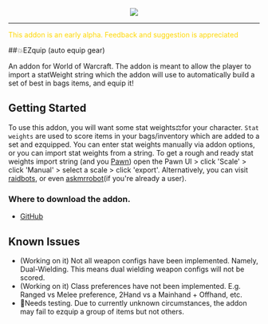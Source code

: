 <p align="center">
    <img src="https://i.imgur.com/LFLIM0O.png">
    <!-- <br>
    <img src="https://cf.way2muchnoise.eu/699660.svg">
    <img src="https://cf.way2muchnoise.eu/versions/699660_latest.svg">
    <img src="https://img.shields.io/github/v/release/axc450/pbs">   -->
</p>
<hr>
<span style="color:gold">This addon is an early alpha. Feedback and suggestion is appreciated</span>

##💥EZquip (auto equip gear) 

An addon for World of Warcraft. The addon is meant to allow the player to import a statWeight string which the addon will use to automatically build a set of best in bags items, and equip it!

## Getting Started
To use this addon, you will want some stat weights⚖️for your character. `Stat weights` are used to score items in your bags/inventory which are added to a set and ezquipped. You can enter stat weights manually via addon options, or you can import stat weights from a string. To get a rough and ready stat weights import string (and you [Pawn](https://beta.curseforge.com/wow/addons/pawn)) open the Pawn UI > click 'Scale' > click 'Manual' > select a scale > click 'export'. Alternatively, you can visit [raidbots](https://www.raidbots.com/simbot/quick), or even [askmrrobot](https://www.askmrrobot.com/)(if you're already a user).

### Where to download the addon.
<!-- - [Curse]()
- [Wago]()
- [WoW Interface]() -->
- [GitHub](https://github.com/furtrade/EZquip/releases)

## Known Issues
- (Working on it) Not all weapon configs have been implemented. Namely, Dual-Wielding. This means dual wielding weapon configs will not be scored. 
- (Working on it) Class preferences have not been implemented. E.g. Ranged vs Melee preference, 2Hand vs a Mainhand + Offhand, etc.
- 🐇Needs testing. Due to currently unknown circumstances, the addon may fail to ezquip a group of items but not others. 

<!-- ## Screenshots
<img src="https://i.imgur.com/CZBE9dZ.jpg"> -->
